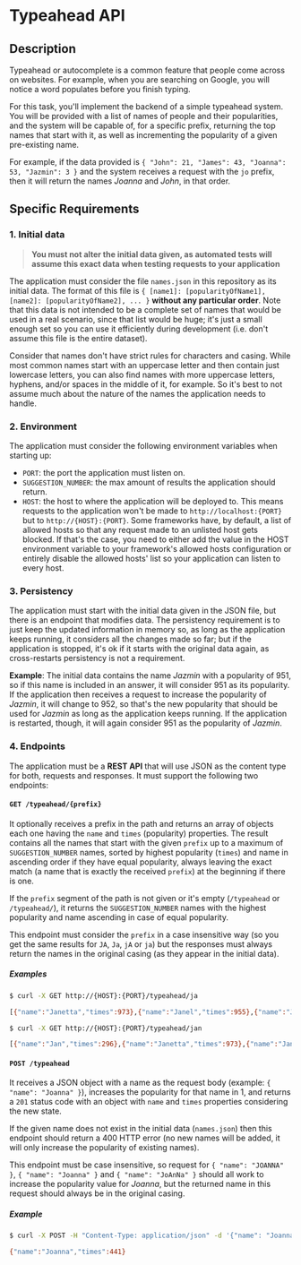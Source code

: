# Typeahead API

## Description

Typeahead or autocomplete is a common feature that people come across on websites. For example, when you are searching on Google, you will notice a word populates before you finish typing.

For this task, you'll implement the backend of a simple typeahead system. You will be provided with a list of names of people and their popularities, and the system will be capable of, for a specific prefix, returning the top names that start with it, as well as incrementing the popularity of a given pre-existing name.

For example, if the data provided is `{ "John": 21, "James": 43, "Joanna": 53, "Jazmin": 3 }` and the system receives a request with the `jo` prefix, then it will return the names _Joanna_ and _John_, in that order.

## Specific Requirements

### 1. Initial data

> **You must not alter the initial data given, as automated tests will assume this exact data when testing requests to your application**

The application must consider the file `names.json` in this repository as its initial data. The format of this file is `{ [name1]: [popularityOfName1], [name2]: [popularityOfName2], ... }` **without any particular order**. Note that this data is not intended to be a complete set of names that would be used in a real scenario, since that list would be huge; it's just a small enough set so you can use it efficiently during development (i.e. don't assume this file is the entire dataset).

Consider that names don't have strict rules for characters and casing. While most common names start with an uppercase letter and then contain just lowercase letters, you can also find names with more uppercase letters, hyphens, and/or spaces in the middle of it, for example. So it's best to not assume much about the nature of the names the application needs to handle.

### 2. Environment

The application must consider the following environment variables when starting up:

- `PORT`: the port the application must listen on.
- `SUGGESTION_NUMBER`: the max amount of results the application should return.
- `HOST`: the host to where the application will be deployed to. This means requests to the application won't be made to `http://localhost:{PORT}` but to `http://{HOST}:{PORT}`. Some frameworks have, by default, a list of allowed hosts so that any request made to an unlisted host gets blocked. If that's the case, you need to either add the value in the HOST environment variable to your framework's allowed hosts configuration or entirely disable the allowed hosts' list so your application can listen to every host.

### 3. Persistency

The application must start with the initial data given in the JSON file, but there is an endpoint that modifies data. The persistency requirement is to just keep the updated information in memory so, as long as the application keeps running, it considers all the changes made so far; but if the application is stopped, it's ok if it starts with the original data again, as cross-restarts persistency is not a requirement.

**Example**: The initial data contains the name _Jazmin_ with a popularity of 951, so if this name is included in an answer, it will consider 951 as its popularity. If the application then receives a request to increase the popularity of _Jazmin_, it will change to 952, so that's the new popularity that should be used for _Jazmin_ as long as the application keeps running. If the application is restarted, though, it will again consider 951 as the popularity of _Jazmin_.

### 4. Endpoints

The application must be a **REST API** that will use JSON as the content type for both, requests and responses. It must support the following two endpoints:

#### `GET /typeahead/{prefix}`

It optionally receives a prefix in the path and returns an array of objects each one having the `name` and `times` (popularity) properties. The result contains all the names that start with the given `prefix` up to a maximum of `SUGGESTION_NUMBER` names, sorted by highest popularity (`times`) and name in ascending order if they have equal popularity, always leaving the exact match (a name that is exactly the received `prefix`) at the beginning if there is one.

If the `prefix` segment of the path is not given or it's empty (`/typeahead` or `/typeahead/`), it returns the `SUGGESTION_NUMBER` names with the highest popularity and name ascending in case of equal popularity.

This endpoint must consider the `prefix` in a case insensitive way (so you get the same results for `JA`, `Ja`, `jA` or `ja`) but the responses must always return the names in the original casing (as they appear in the initial data).

##### Examples

```bash
$ curl -X GET http://{HOST}:{PORT}/typeahead/ja

[{"name":"Janetta","times":973},{"name":"Janel","times":955},{"name":"Jazmin","times":951},{"name":"Janette","times":947},{"name":"Janet","times":936},{"name":"Janeva","times":929},{"name":"Janella","times":916},{"name":"Janeczka","times":915},{"name":"Jaquelin","times":889},{"name":"Janaya","times":878}]
```

```bash
$ curl -X GET http://{HOST}:{PORT}/typeahead/jan

[{"name":"Jan","times":296},{"name":"Janetta","times":973},{"name":"Janel","times":955},{"name":"Janette","times":947},{"name":"Janet","times":936},{"name":"Janeva","times":929},{"name":"Janella","times":916},{"name":"Janeczka","times":915},{"name":"Janaya","times":878},{"name":"Janine","times":858}]
```

#### `POST /typeahead`

It receives a JSON object with a name as the request body (example: `{ "name": "Joanna" }`), increases the popularity for that name in 1, and returns a `201` status code with an object with `name` and `times` properties considering the new state.

If the given name does not exist in the initial data (`names.json`) then this endpoint should return a 400 HTTP error (no new names will be added, it will only increase the popularity of existing names).

This endpoint must be case insensitive, so request for `{ "name": "JOANNA" }`, `{ "name": "Joanna" }` and `{ "name": "JoAnNa" }` should all work to increase the popularity value for _Joanna_, but the returned name in this request should always be in the original casing.

##### Example

```bash
$ curl -X POST -H "Content-Type: application/json" -d '{"name": "Joanna"}' http://{HOST}:{PORT}/typeahead

{"name":"Joanna","times":441}
```